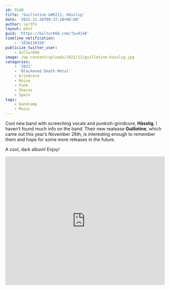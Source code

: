 ```yaml
---
id: 9148
title: 'Guillotine &#8211; Hässlig'
date: '2021-11-28T09:37:28+00:00'
author: syr3fx
layout: post
guid: 'https://kultur666.com/?p=9148'
timeline_notification:
    - '1638110250'
publicize_twitter_user:
    - kultur666
image: /wp-content/uploads/2021/11/guillotine-hasslig.jpg
categories:
    - '2021'
    - 'Blackened Death Metal'
    - Grindcore
    - Noise
    - Punk
    - Shares
    - Spain
tags:
    - bandcamp
    - Music
---
```


Cool new band with screeching vocals and punkish-grindcore, **Hässlig**. I haven’t found much info on the band. Their new realease **Guillotine**, which came out this year’s November 26th, is interesting enough to remember them and hope for some more releases in the future.

A cool, dark album! Enjoy!

<iframe style="border: 0; width: 100%; height: 406px;" src="https://bandcamp.com/EmbeddedPlayer/album=476829705/size=large/bgcol=333333/linkcol=e99708/tracklist=false/transparent=true/" seamless></iframe>